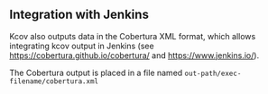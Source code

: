 Integration with Jenkins
------------------------
Kcov also outputs data in the Cobertura XML format, which allows integrating kcov
output in Jenkins (see https://cobertura.github.io/cobertura/ and https://www.jenkins.io/).

The Cobertura output is placed in a file named ```out-path/exec-filename/cobertura.xml```
